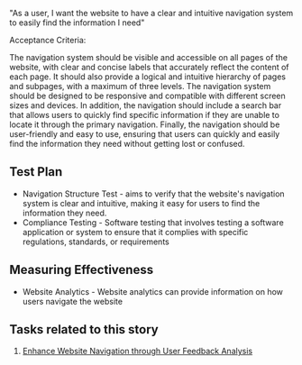 "As a user, I want the website to have a clear and intuitive navigation system to easily find the information I need"

Acceptance Criteria:

The navigation system should be visible and accessible on all pages of the website, with clear and concise labels that accurately reflect the content of each page. It should also provide a logical and intuitive hierarchy of pages and subpages, with a maximum of three levels. The navigation system should be designed to be responsive and compatible with different screen sizes and devices. In addition, the navigation should include a search bar that allows users to quickly find specific information if they are unable to locate it through the primary navigation. Finally, the navigation should be user-friendly and easy to use, ensuring that users can quickly and easily find the information they need without getting lost or confused.


## Test Plan
* Navigation Structure Test -  aims to verify that the website's navigation system is clear and intuitive, making it easy for users to find the information they need.
* Compliance Testing - Software testing that involves testing a software application or system to ensure that it complies with specific regulations, standards, or requirements

## Measuring Effectiveness
* Website Analytics - Website analytics can provide information on how users navigate the website

## Tasks related to this story
1. [Enhance Website Navigation through User Feedback Analysis](/documentation/theme_1/task_2_2.md)
